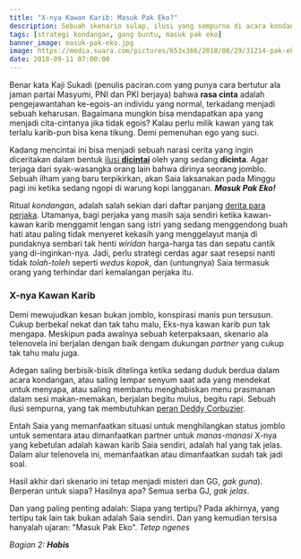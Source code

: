 ```yaml
---
title: "X-nya Kawan Karib: Masuk Pak Eko?"
description: Sebuah skenario sulap, ilusi yang sempurna di acara kondangan yang trak butuh bantuan Deddy Corbuzier
tags: [strategi kondangan, gang buntu, masuk pak eko]
banner_image: masuk-pak-eko.jpg
image: https://media.suara.com/pictures/653x366/2018/08/29/31214-pak-eko-1.jpg
date: 2018-09-11 07:00:00
---
```


Benar kata Kaji Sukadi (penulis paciran.com yang punya cara bertutur ala jaman partai Masyumi, PNI dan PKI berjaya) bahwa **rasa cinta** adalah pengejawantahan ke-egois-an individu yang normal, terkadang menjadi sebuah keharusan. Bagaimana mungkin bisa mendapatkan apa yang menjadi cita-cintanya jika tidak egois? Kalau perlu milik kawan yang tak terlalu karib-pun bisa kena tikung. Demi pemenuhan ego yang suci.

Kadang mencintai ini bisa menjadi sebuah narasi cerita yang ingin diceritakan dalam bentuk [ilusi **dicintai**](https://www.paciran.com/2018/09/08/resensi-tjinta-imensi-kehilangam.html) oleh yang sedang **dicinta**. Agar terjaga dari syak-wasangka orang lain bahwa dirinya seorang jomblo. Sebuah ilham yang baru terpikirkan, akan Saia laksanakan pada Minggu pagi ini ketika sedang ngopi di warung kopi langganan. _**Masuk Pak Eko!**_

Ritual _kondangan_, adalah salah sekian dari daftar panjang [derita para perjaka](https://www.paciran.com/2018/09/10/nestapa-para-perjaka-di-bulan-buwuh.html). Utamanya, bagi perjaka yang masih saja sendiri ketika kawan-kawan karib menggamit lengan sang istri yang sedang menggendong buah hati atau paling tidak menyeret kekasih yang menggelayut manja di pundaknya sembari tak henti _wiridan_ harga-harga tas dan sepatu cantik yang di-inginkan-nya. Jadi, perlu strategi cerdas agar saat resepsi nanti tidak _tolah-toleh_ seperti _wedus kopok_, dan (untungnya) Saia termasuk orang yang terhindar dari kemalangan perjaka itu.

### X-nya Kawan Karib

Demi mewujudkan kesan bukan jomblo, konspirasi manis pun tersusun. Cukup berbekal nekat dan tak tahu malu, Eks-nya kawan karib pun tak mengapa. Meskipun pada awalnya sebuah keterpaksaan, skenario ala telenovela ini berjalan dengan baik dengam dukungan _partner_ yang cukup tak tahu malu juga.

Adegan saling berbisik-bisik ditelinga ketika sedang duduk berdua dalam acara kondangan, atau saling lempar senyum saat ada yang mendekat untuk menyapa, atau saling membantu menghabiskan menu prasmanan dalam sesi makan-memakan, berjalan begitu mulus, begitu rapi. Sebuah ilusi sempurna, yang tak membutuhkan [peran Deddy Corbuzier](https://www.paciran.com/2018/08/23/para-penerka-iwan-fals-noah.html).

Entah Saia yang memanfaatkan situasi untuk menghilangkan status jomblo untuk sementara atau dimanfaatkan partner untuk _manas-manasi_ X-nya yang kebetulan adalah kawan karib Saia sendiri, adalah hal yang tak jelas. Dalam alur telenovela ini, memanfaatkan atau dimanfaatkan sudah tak jadi soal.

Hasil akhir dari skenario ini tetap menjadi misteri dan GG, _gak guna_). Berperan untuk siapa? Hasilnya apa? Semua serba GJ, _gak jelas_.

Dan yang paling penting adalah: Siapa yang tertipu? Pada akhirnya, yang tertipu tak lain tak bukan adalah Saia sendiri. Dan yang kemudian tersisa hanyalah ujaran: "Masuk Pak Eko". _Tetep ngenes_

_Bagian 2: **Habis**_
